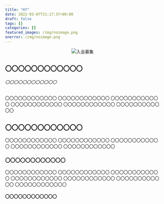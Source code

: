```yaml
---
title: "H7"
date: 2022-03-07T21:17:37+09:00
draft: false
tags: []
categories: []
featured_images: /img/noimage.png
onerror: /img/noimage.png
---
```


<div style="text-align: center;">
    <img src="/img/noimage.png" class="center" alt="入会募集"></img>
</div>

## 〇〇〇〇〇〇〇〇〇〇〇〇


###### 〇〇〇〇〇〇〇〇〇〇〇〇

〇〇〇〇〇〇〇〇〇〇〇〇
〇〇〇〇〇〇〇〇〇〇〇〇
〇〇〇〇〇〇〇〇〇〇〇〇
〇〇〇〇〇〇〇〇〇〇〇〇
〇〇〇〇〇〇〇〇〇〇〇〇
〇〇〇〇〇〇〇〇〇〇〇〇


## 〇〇〇〇〇〇〇〇〇〇〇〇

〇〇〇〇〇〇〇〇〇〇〇〇
〇〇〇〇〇〇〇〇〇〇〇〇
〇〇〇〇〇〇〇〇〇〇〇〇
〇〇〇〇〇〇〇〇〇〇〇〇
〇〇〇〇〇〇〇〇〇〇〇〇


### 〇〇〇〇〇〇〇〇〇〇〇〇

〇〇〇〇〇〇〇〇〇〇〇〇
〇〇〇〇〇〇〇〇〇〇〇〇
〇〇〇〇〇〇〇〇〇〇〇〇
〇〇〇〇〇〇〇〇〇〇〇〇
〇〇〇〇〇〇〇〇〇〇〇〇
〇〇〇〇〇〇〇〇〇〇〇〇
〇〇〇〇〇〇〇〇〇〇〇〇

#### 〇〇〇〇〇〇〇〇〇〇〇〇